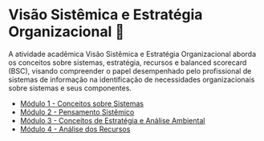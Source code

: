 # Visão Sistêmica e Estratégia Organizacional 💫

A atividade acadêmica Visão Sistêmica e Estratégia Organizacional aborda os conceitos sobre sistemas, estratégia, recursos e balanced scorecard (BSC), visando compreender o papel desempenhado pelo profissional de sistemas de informação na identificação de necessidades organizacionais sobre sistemas e seus componentes.

- [Módulo 1 - Conceitos sobre Sistemas](modulo-1/)
- [Módulo 2 - Pensamento Sistêmico](modulo-2/)
- [Módulo 3 - Conceitos de Estratégia e Análise Ambiental](modulo-3/)
- [Módulo 4 - Análise dos Recursos](modulo-4/)
